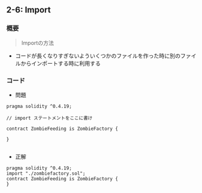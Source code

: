 ## 2-6: Import

### 概要
>Importの方法

- コードが長くなりすぎないよういくつかのファイルを作った時に別のファイルからインポートする時に利用する


### コード
- 問題
```
pragma solidity ^0.4.19;

// import ステートメントをここに書け

contract ZombieFeeding is ZombieFactory {

}


```

- 正解

```
pragma solidity ^0.4.19;
import "./zombiefactory.sol";
contract ZombieFeeding is ZombieFactory {
}

```
